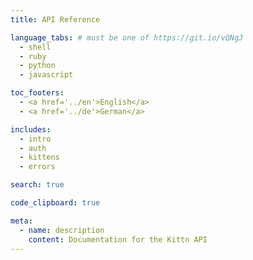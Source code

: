 ```yaml
---
title: API Reference

language_tabs: # must be one of https://git.io/vQNgJ
  - shell
  - ruby
  - python
  - javascript

toc_footers:
  - <a href='../en'>English</a>
  - <a href='../de'>German</a>

includes:
  - intro
  - auth
  - kittens
  - errors

search: true

code_clipboard: true

meta:
  - name: description
    content: Documentation for the Kittn API
---
```


